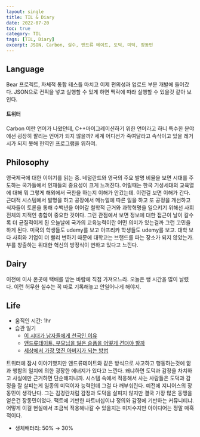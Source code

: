 ```yaml
---
layout: single
title: TIL & Diary
date: 2022-07-20
toc: true
category: TIL
tags: [TIL, Diary]
excerpt: JSON, Carbon, 실수, 앤드류 테이트, 도덕, 미덕, 장동민
---
```

## Language  
Bear 프로젝트, 자체적 통합 테스틀 마치고 이제 편의성과 업로드 부분 개발에 들어갔다. JSON으로 컨픽을 넣고 실행할 수 있게 하면 맥락에 따라 실행할 수 있을것 같아 보인다. 

#### 트위터
Carbon 이란 언어가 나왔던데, C++마이그레이션하기 위한 언어라고 하니 특수한 분야에선 굉장히 팔리는 언어가 되지 않을까? 세계 어디선가 죽여달라고 속삭이고 있을 레거시가 되지 못해 헌역인 프로그램을 위하여.

## Philosophy  
영국제국에 대한 이야기를 읽는 중. 네덜란드와 영국의 주요 발명 비율을 보면 시대를 주도하는 국가들에서 인재들의 중요성이 크게 느껴진다. 어릴때는 한국 기성세대의 교육열에 대해 뭐 그렇게 해외에서 극찬을 하는지 이해가 안갔는데. 이런걸 보면 이해가 간다. 근대적 시스템에서 발명을 하고 공장에서 메뉴얼에 따른 일을 하고 또 공정을 개선하고 식자들이 토론을 통해 수백년을 이어갈 철학적 근거와 과학혁명을 일으키기 위해선 사회 전체의 지적인 총합이 중요한 것이다. 그런 관점에서 보면 정보에 대한 접근이 날이 갈수록 더 균질적이게 된 오늘날에 국가의 교육능력이란 어떤 의미가 있는걸까 그런 고민을 하게 된다. 미국의 학생들도 udemy를 보고 아프리카 학생들도 udemy를 보고. 대학 보다 사회와 기업이 더 빨리 변하기 때문에 대학교는 브랜드를 파는 장소가 되지 않았는가. 부를 창출하는 위대한 혁신의 방정식이 변하고 있다고 느낀다.

## Dairy

이전에 이사 온곳에 택배를 받는 바람에 직접 가져오느라. 오늘은 쌩 시간을 많이 날렸다. 이런 허무한 실수는 꼭 따로 기록해놓고 안일어나게 해야지.

## Life  

- 움직인 시간: 1hr  
- 습관 일기  
  - [이 시대가 남자들에게 천국인 이유](https://www.youtube.com/watch?v=yoiyZIIL-AI)  
  - [앤드류테이트, 부모님을 잃은 슬픔을 어떻게 견뎌야 할까](https://www.youtube.com/watch?v=mOx3dtRk-xo)  
  - [세상에서 가장 멋진 아버지가 되는 방법](https://www.youtube.com/watch?v=Rt-mfGaYY4Q)

트위터에 잠시 이야기했지만 앤드류테이트와 같은 방식으로 사고하고 행동하는것에 앎과 행함의 일치에 의한 굉장한 에너지가 있다고 느낀다. 왜냐하면 도덕과 감정을 차치하고 사실에만 근거하면 단순해지니까. 시스템 속에서 적응해서 사는 사람들은 도덕과 감정을 잘 살피는게 일종의 미덕이자 능력인데 그걸 다 깨부숴린다. 
예전에 지니어스의 장동민이 생각난다. 그는 김경란처럼 감정과 도덕을 살피지 않지만 결국 가장 많은 동맹을 얻은건 장동민이었다. 팩트에 기반한 파트너십이냐 정의와 감정에 기반하는 커뮤니티냐. 어떻게 이걸 현실에서 조금씩 적용해나갈 수 있을지는 미지수지만 아이디어는 정말 매혹적이다.
- 생체배터리: 50% → 30%

  